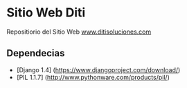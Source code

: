 Sitio Web Diti
==============

Repositiorio del Sitio Web www.ditisoluciones.com

Dependecias
-----------

*  [Django 1.4] (https://www.djangoproject.com/download/)
*  [PIL 1.1.7] (http://www.pythonware.com/products/pil/)

 
